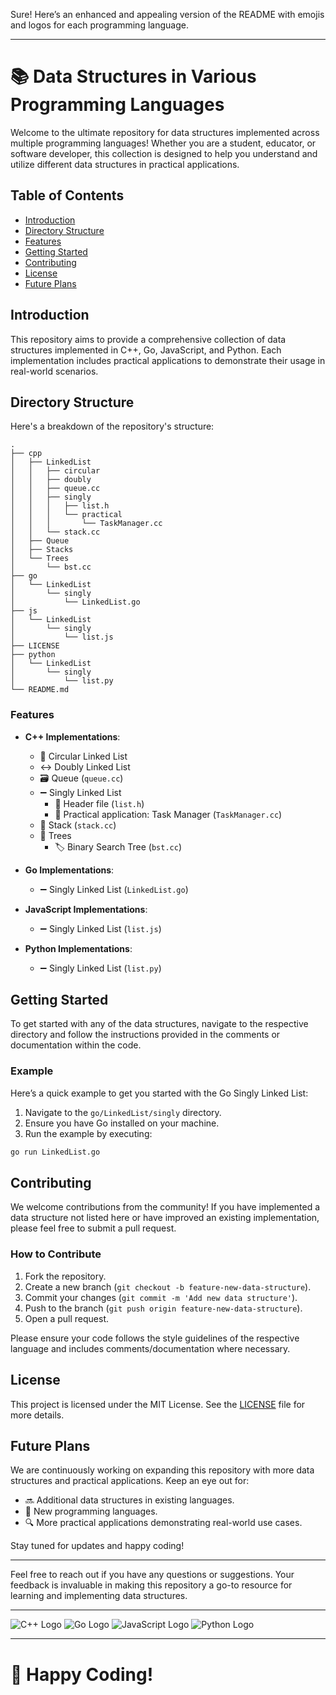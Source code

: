 Sure! Here’s an enhanced and appealing version of the README with emojis and logos for each programming language.

---

# 📚 Data Structures in Various Programming Languages

Welcome to the ultimate repository for data structures implemented across multiple programming languages! Whether you are a student, educator, or software developer, this collection is designed to help you understand and utilize different data structures in practical applications.

## Table of Contents

- [Introduction](#introduction)
- [Directory Structure](#directory-structure)
- [Features](#features)
- [Getting Started](#getting-started)
- [Contributing](#contributing)
- [License](#license)
- [Future Plans](#future-plans)

## Introduction

This repository aims to provide a comprehensive collection of data structures implemented in C++, Go, JavaScript, and Python. Each implementation includes practical applications to demonstrate their usage in real-world scenarios.

## Directory Structure

Here's a breakdown of the repository's structure:

```
.
├── cpp
│   ├── LinkedList
│   │   ├── circular
│   │   ├── doubly
│   │   ├── queue.cc
│   │   ├── singly
│   │   │   ├── list.h
│   │   │   └── practical
│   │   │       └── TaskManager.cc
│   │   └── stack.cc
│   ├── Queue
│   ├── Stacks
│   └── Trees
│       └── bst.cc
├── go
│   └── LinkedList
│       └── singly
│           └── LinkedList.go
├── js
│   └── LinkedList
│       └── singly
│           └── list.js
├── LICENSE
├── python
│   └── LinkedList
│       └── singly
│           └── list.py
└── README.md
```

### Features

- **C++ Implementations**:
  - 🔄 Circular Linked List
  - ↔️ Doubly Linked List
  - 🗃️ Queue (`queue.cc`)
  - ➖ Singly Linked List
    - 📄 Header file (`list.h`)
    - 📝 Practical application: Task Manager (`TaskManager.cc`)
  - 🥞 Stack (`stack.cc`)
  - 🌳 Trees
    - 🏷️ Binary Search Tree (`bst.cc`)

- **Go Implementations**:
  - ➖ Singly Linked List (`LinkedList.go`)

- **JavaScript Implementations**:
  - ➖ Singly Linked List (`list.js`)

- **Python Implementations**:
  - ➖ Singly Linked List (`list.py`)

## Getting Started

To get started with any of the data structures, navigate to the respective directory and follow the instructions provided in the comments or documentation within the code.

### Example

Here’s a quick example to get you started with the Go Singly Linked List:

1. Navigate to the `go/LinkedList/singly` directory.
2. Ensure you have Go installed on your machine.
3. Run the example by executing:

```bash
go run LinkedList.go
```

## Contributing

We welcome contributions from the community! If you have implemented a data structure not listed here or have improved an existing implementation, please feel free to submit a pull request.

### How to Contribute

1. Fork the repository.
2. Create a new branch (`git checkout -b feature-new-data-structure`).
3. Commit your changes (`git commit -m 'Add new data structure'`).
4. Push to the branch (`git push origin feature-new-data-structure`).
5. Open a pull request.

Please ensure your code follows the style guidelines of the respective language and includes comments/documentation where necessary.

## License

This project is licensed under the MIT License. See the [LICENSE](LICENSE) file for more details.

## Future Plans

We are continuously working on expanding this repository with more data structures and practical applications. Keep an eye out for:

- 🔜 Additional data structures in existing languages.
- 🚀 New programming languages.
- 🔍 More practical applications demonstrating real-world use cases.

Stay tuned for updates and happy coding!

---

Feel free to reach out if you have any questions or suggestions. Your feedback is invaluable in making this repository a go-to resource for learning and implementing data structures.

---

![C++ Logo](https://upload.wikimedia.org/wikipedia/commons/1/18/ISO_C%2B%2B_Logo.svg)
![Go Logo](https://upload.wikimedia.org/wikipedia/commons/0/05/Go_Logo_Blue.svg)
![JavaScript Logo](https://upload.wikimedia.org/wikipedia/commons/6/6a/JavaScript-logo.png)
![Python Logo](https://upload.wikimedia.org/wikipedia/commons/c/c3/Python-logo-notext.svg)

---

# 🚀 Happy Coding!